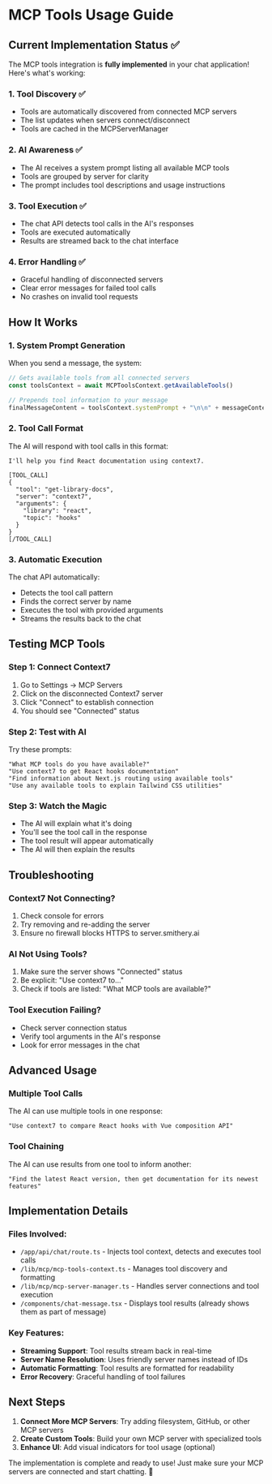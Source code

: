 # MCP Tools Usage Guide

## Current Implementation Status ✅

The MCP tools integration is **fully implemented** in your chat application! Here's what's working:

### 1. **Tool Discovery** ✅
- Tools are automatically discovered from connected MCP servers
- The list updates when servers connect/disconnect
- Tools are cached in the MCPServerManager

### 2. **AI Awareness** ✅
- The AI receives a system prompt listing all available MCP tools
- Tools are grouped by server for clarity
- The prompt includes tool descriptions and usage instructions

### 3. **Tool Execution** ✅
- The chat API detects tool calls in the AI's responses
- Tools are executed automatically
- Results are streamed back to the chat interface

### 4. **Error Handling** ✅
- Graceful handling of disconnected servers
- Clear error messages for failed tool calls
- No crashes on invalid tool requests

## How It Works

### 1. System Prompt Generation
When you send a message, the system:
```typescript
// Gets available tools from all connected servers
const toolsContext = await MCPToolsContext.getAvailableTools()

// Prepends tool information to your message
finalMessageContent = toolsContext.systemPrompt + "\n\n" + messageContent
```

### 2. Tool Call Format
The AI will respond with tool calls in this format:
```
I'll help you find React documentation using context7.

[TOOL_CALL]
{
  "tool": "get-library-docs",
  "server": "context7",
  "arguments": {
    "library": "react",
    "topic": "hooks"
  }
}
[/TOOL_CALL]
```

### 3. Automatic Execution
The chat API automatically:
- Detects the tool call pattern
- Finds the correct server by name
- Executes the tool with provided arguments
- Streams the results back to the chat

## Testing MCP Tools

### Step 1: Connect Context7
1. Go to Settings → MCP Servers
2. Click on the disconnected Context7 server
3. Click "Connect" to establish connection
4. You should see "Connected" status

### Step 2: Test with AI
Try these prompts:
```
"What MCP tools do you have available?"
"Use context7 to get React hooks documentation"
"Find information about Next.js routing using available tools"
"Use any available tools to explain Tailwind CSS utilities"
```

### Step 3: Watch the Magic
- The AI will explain what it's doing
- You'll see the tool call in the response
- The tool result will appear automatically
- The AI will then explain the results

## Troubleshooting

### Context7 Not Connecting?
1. Check console for errors
2. Try removing and re-adding the server
3. Ensure no firewall blocks HTTPS to server.smithery.ai

### AI Not Using Tools?
1. Make sure the server shows "Connected" status
2. Be explicit: "Use context7 to..."
3. Check if tools are listed: "What MCP tools are available?"

### Tool Execution Failing?
- Check server connection status
- Verify tool arguments in the AI's response
- Look for error messages in the chat

## Advanced Usage

### Multiple Tool Calls
The AI can use multiple tools in one response:
```
"Use context7 to compare React hooks with Vue composition API"
```

### Tool Chaining
The AI can use results from one tool to inform another:
```
"Find the latest React version, then get documentation for its newest features"
```

## Implementation Details

### Files Involved:
- `/app/api/chat/route.ts` - Injects tool context, detects and executes tool calls
- `/lib/mcp/mcp-tools-context.ts` - Manages tool discovery and formatting
- `/lib/mcp/mcp-server-manager.ts` - Handles server connections and tool execution
- `/components/chat-message.tsx` - Displays tool results (already shows them as part of message)

### Key Features:
- **Streaming Support**: Tool results stream back in real-time
- **Server Name Resolution**: Uses friendly server names instead of IDs
- **Automatic Formatting**: Tool results are formatted for readability
- **Error Recovery**: Graceful handling of tool failures

## Next Steps

1. **Connect More MCP Servers**: Try adding filesystem, GitHub, or other MCP servers
2. **Create Custom Tools**: Build your own MCP server with specialized tools
3. **Enhance UI**: Add visual indicators for tool usage (optional)

The implementation is complete and ready to use! Just make sure your MCP servers are connected and start chatting. 🚀